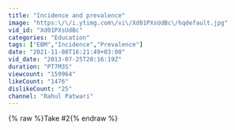 ```yaml
---
title: "Incidence and prevalence"
image: "https:\/\/i.ytimg.com\/vi\/Xd01PXsUdBc\/hqdefault.jpg"
vid_id: "Xd01PXsUdBc"
categories: "Education"
tags: ["EBM","Incidence","Prevalence"]
date: "2021-11-08T16:21:49+03:00"
vid_date: "2013-07-25T20:16:19Z"
duration: "PT7M3S"
viewcount: "159964"
likeCount: "1476"
dislikeCount: "25"
channel: "Rahul Patwari"
---
```

{% raw %}Take #2{% endraw %}
